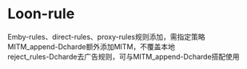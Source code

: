 # Loon-rule   
Emby-rules、direct-rules、proxy-rules规则添加，需指定策略   
MITM_append-Dcharde额外添加MITM，不覆盖本地   
reject_rules-Dcharde去广告规则，可与MITM_append-Dcharde搭配使用
